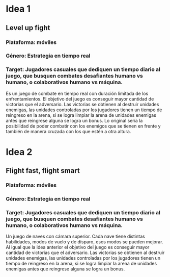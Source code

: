 # Idea 1
## Level up fight
### Plataforma: móviles
### Género: Estrategia en tiempo real
### Target: Jugadores casuales que dediquen un tiempo diario al juego, que busquen combates desafiantes humano vs humano, o colaborativos humano vs máquina.
Es un juego de combate en tiempo real con duración limitada de los enfrentamientos. El objetivo del juego es conseguir mayor cantidad de victorias que el adversario. Las victorias se obtienen al destruir unidades enemigas, las unidades controladas por los jugadores tienen un tiempo de reingreso en la arena, si se logra limpiar la arena de unidades enemigas antes que reingrese alguna se logra un bonus.
Lo original sería la posibilidad de poder combatir con los enemigos que se tienen en frente y también de manera cruzada con los que estén a otra altura.

# Idea 2
## Flight fast, flight smart
### Plataforma: móviles
### Género: Estrategia en tiempo real
### Target: Jugadores casuales que dediquen un tiempo diario al juego, que busquen combates desafiantes humano vs humano, o colaborativos humano vs máquina.
Un juego de naves con cámara superior. Cada nave tiene distintas habilidades, modos de vuelo y de disparo, esos modos se pueden mejorar. Al igual que la idea anterior el objetivo del juego es conseguir mayor cantidad de victorias que el adversario. Las victorias se obtienen al destruir unidades enemigas, las unidades controladas por los jugadores tienen un tiempo de reingreso en la arena, si se logra limpiar la arena de unidades enemigas antes que reingrese alguna se logra un bonus.
